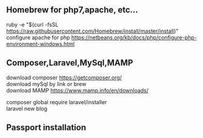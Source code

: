 
## Homebrew for php7,apache, etc...
 ruby -e "$(curl -fsSL https://raw.githubusercontent.com/Homebrew/install/master/install)" <br/>
 configure apache for php https://netbeans.org/kb/docs/php/configure-php-environment-windows.html

## Composer,Laravel,MySql,MAMP

 download composer https://getcomposer.org/ <br/>
 download mySql by link or brew <br/>
 download MAMP https://www.mamp.info/en/downloads/ <br/>

 composer global require laravel/installer <br/>
 laravel new blog <br/>

## Passport installation



